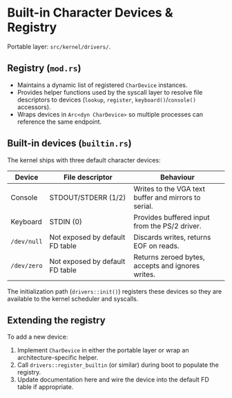 # Built-in Character Devices & Registry

Portable layer: `src/kernel/drivers/`.

## Registry (`mod.rs`)

- Maintains a dynamic list of registered `CharDevice` instances.
- Provides helper functions used by the syscall layer to resolve file descriptors to devices (`lookup`, `register`, `keyboard()`/`console()` accessors).
- Wraps devices in `Arc<dyn CharDevice>` so multiple processes can reference the same endpoint.

## Built-in devices (`builtin.rs`)

The kernel ships with three default character devices:

| Device | File descriptor | Behaviour |
|--------|-----------------|-----------|
| Console | STDOUT/STDERR (1/2) | Writes to the VGA text buffer and mirrors to serial. |
| Keyboard | STDIN (0) | Provides buffered input from the PS/2 driver. |
| `/dev/null` | Not exposed by default FD table | Discards writes, returns EOF on reads. |
| `/dev/zero` | Not exposed by default FD table | Returns zeroed bytes, accepts and ignores writes. |

The initialization path (`drivers::init()`) registers these devices so they are available to the kernel scheduler and syscalls.

## Extending the registry

To add a new device:

1. Implement `CharDevice` in either the portable layer or wrap an architecture-specific helper.
2. Call `drivers::register_builtin` (or similar) during boot to populate the registry.
3. Update documentation here and wire the device into the default FD table if appropriate.
